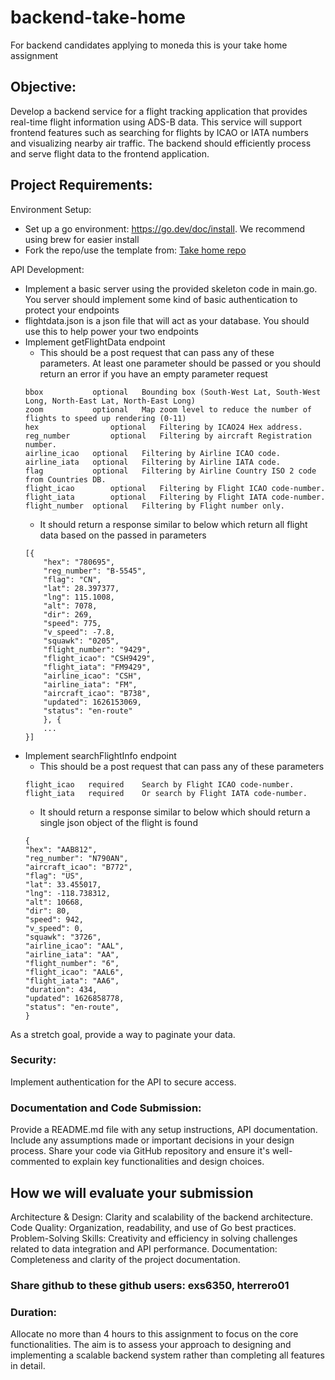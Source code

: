 # backend-take-home

For backend candidates applying to moneda this is your take home assignment

## Objective:

Develop a backend service for a flight tracking application that provides real-time flight information using ADS-B data. This service will support frontend features such as searching for flights by ICAO or IATA numbers and visualizing nearby air traffic. The backend should efficiently process and serve flight data to the frontend application.

## Project Requirements:

Environment Setup:

- Set up a go environment: https://go.dev/doc/install. We recommend using brew for easier install
- Fork the repo/use the template from: [Take home repo](https://github.com/Moneda-Tech-Group/backend-take-home)

API Development:

- Implement a basic server using the provided skeleton code in main.go. You server should implement some kind of basic authentication to protect your endpoints
- flightdata.json is a json file that will act as your database. You should use this to help power your two endpoints
- Implement getFlightData endpoint
  - This should be a post request that can pass any of these parameters. At least one parameter should be passed or you should return an error if you have an empty parameter request
  ```
  bbox	         optional	Bounding box (South-West Lat, South-West Long, North-East Lat, North-East Long)
  zoom	         optional	Map zoom level to reduce the number of flights to speed up rendering (0-11)
  hex	             optional	Filtering by ICAO24 Hex address.
  reg_number	     optional	Filtering by aircraft Registration number.
  airline_icao	 optional	Filtering by Airline ICAO code.
  airline_iata	 optional	Filtering by Airline IATA code.
  flag	         optional	Filtering by Airline Country ISO 2 code from Countries DB.
  flight_icao	     optional	Filtering by Flight ICAO code-number.
  flight_iata	     optional	Filtering by Flight IATA code-number.
  flight_number	 optional	Filtering by Flight number only.
  ```
  - It should return a response similar to below which return all flight data based on the passed in parameters
  ```
  [{
      "hex": "780695",
      "reg_number": "B-5545",
      "flag": "CN",
      "lat": 28.397377,
      "lng": 115.1008,
      "alt": 7078,
      "dir": 269,
      "speed": 775,
      "v_speed": -7.8,
      "squawk": "0205",
      "flight_number": "9429",
      "flight_icao": "CSH9429",
      "flight_iata": "FM9429",
      "airline_icao": "CSH",
      "airline_iata": "FM",
      "aircraft_icao": "B738",
      "updated": 1626153069,
      "status": "en-route"
      }, {
      ...
  }]
  ```
- Implement searchFlightInfo endpoint
  - This should be a post request that can pass any of these parameters
  ```
  flight_icao	required	Search by Flight ICAO code-number.
  flight_iata	required	Or search by Flight IATA code-number.
  ```
  - It should return a response similar to below which should return a single json object of the flight is found
  ```
  {
  "hex": "AAB812",
  "reg_number": "N790AN",
  "aircraft_icao": "B772",
  "flag": "US",
  "lat": 33.455017,
  "lng": -118.738312,
  "alt": 10668,
  "dir": 80,
  "speed": 942,
  "v_speed": 0,
  "squawk": "3726",
  "airline_icao": "AAL",
  "airline_iata": "AA",
  "flight_number": "6",
  "flight_icao": "AAL6",
  "flight_iata": "AA6",
  "duration": 434,
  "updated": 1626858778,
  "status": "en-route",
  }
  ```

As a stretch goal, provide a way to paginate your data.

### Security:

Implement authentication for the API to secure access.

### Documentation and Code Submission:

Provide a README.md file with any setup instructions, API documentation.
Include any assumptions made or important decisions in your design process.
Share your code via GitHub repository and ensure it's well-commented to explain key functionalities and design choices.

## How we will evaluate your submission

Architecture & Design: Clarity and scalability of the backend architecture.
Code Quality: Organization, readability, and use of Go best practices.
Problem-Solving Skills: Creativity and efficiency in solving challenges related to data integration and API performance.
Documentation: Completeness and clarity of the project documentation.

### Share github to these github users: exs6350, hterrero01

### Duration:

Allocate no more than 4 hours to this assignment to focus on the core functionalities. The aim is to assess your approach to designing and implementing a scalable backend system rather than completing all features in detail.
